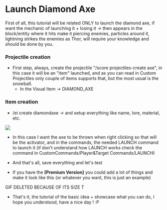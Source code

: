 # Launch Diamond Axe

First of all, this tutorial will be related ONLY to launch the diamond axe, if want the mechanic of launching it + losing it -> then appears in the block/entity where it hits make it piercing enemies, particles around it, lightning strikes the enemies as Thor, will require your knowledge and should be done by you.

### Projectile creation

* First step, always, create the projectile "/score projectiles-create axe", in this case it will be an "item" launched, and as you can read in Custom Projectiles only couple of items supports that, but the most usual is the snowball.
  * In the Visual Item -> DIAMOND\_AXE

### Item creation

* /ei create diamondaxe -> and setup everything like name, lore, material, etc.

![](</img/image (100).png>)

* In this case I want the axe to be thrown when right clicking so that will be the activator, and in the commands, the needed LAUNCH command to launch it (if don't understand how LAUNCH works check the command in CustomCommands/Player\&Target Commands/LAUNCH)
* And that's all, save everything and let's test

* If you have the ****\[Premium Version]**** you could add a lot of things and make it look like this (or whatever you want, this is just an example)

GIF DELETED BECAUSE OF ITS SIZE T

* That's it, the tutorial of the basic idea + showcase what you can do, I hope you understood, have a nice day ! :P
